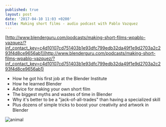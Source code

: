 ```yaml
---
published: true
layout: post
date: '2017-04-10 11:03 +0200'
title: Making short films - audio podcast with Pablo Vazquez
---
```

[http://www.blenderguru.com/podcasts/making-short-films-wpablo-vazquez/?inf_contact_key=c4d10107cd751403b1e93dfc799edb32da49f1e9d2703a2c293f4d8ce9656ab1](http://www.blenderguru.com/podcasts/making-short-films-wpablo-vazquez/?inf_contact_key=c4d10107cd751403b1e93dfc799edb32da49f1e9d2703a2c293f4d8ce9656ab1)

- How he got his first job at the Blender Institute
- How he learned Blender
- Advice for making your own short film
- The biggest myths and wastes of time in Blender
- Why it's better to be a "jack-of-all-trades" than having a specialized skill
- Plus dozens of simple tricks to boost your creativity and artwork in Blender

![animal]({https://s3.amazonaws.com/blenderguru.com/uploads/2015/10/eye_post-673x379.jpg)



